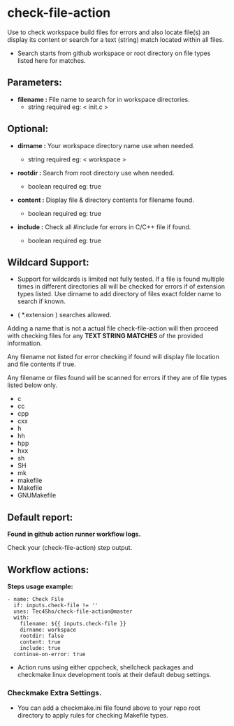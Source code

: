 # check-file-action

Use to check workspace build files for errors and also locate file(s) an display its content or search for a text (string) match located within all files.

- Search starts from github workspace or root directory on file types listed here for matches.


## Parameters:

- **filename :**  File name to search for in workspace directories.
  - string required eg: < init.c >

## Optional:

- **dirname :**  Your workspace directory name use when needed.
  - string required eg: < workspace >

- **rootdir :**  Search from root directory use when needed.
  - boolean required eg: true

- **content :**  Display file & directory contents for filename found.
  - boolean required eg: true

- **include :**  Check all #include <name> for errors in C/C++ file if found.
  - boolean required eg: true

## Wildcard Support:

- Support for wildcards is limited not fully tested. If a file is found multiple times in different directories all will be checked for errors if of extension types listed. Use dirname to add directory of files exact folder name to search if known.
  
- ( *.extension ) searches allowed.

Adding a name that is not a actual file check-file-action will then proceed with checking files for any **TEXT STRING MATCHES** of the provided information.

Any filename not listed for error checking if found will display file location and file contents if true.

Any filename or files found will be scanned for errors if they are of file types listed below only.
- c
- cc
- cpp
- cxx
- h
- hh
- hpp
- hxx
- sh
- SH
- mk
- makefile
- Makefile
- GNUMakefile

## Default report:

**Found in github action runner workflow logs.**

Check your (check-file-action) step output.

## Workflow actions:

**Steps usage example:**


    - name: Check File
      if: inputs.check-file != ''
      uses: Tec4Sho/check-file-action@master
      with:
        filename: ${{ inputs.check-file }}
        dirname: workspace
        rootdir: false
        content: true
        include: true
      continue-on-error: true


- Action runs using either cppcheck, shellcheck packages and checkmake linux development tools at their default debug settings.


### Checkmake Extra Settings.

- You can add a checkmake.ini file found above to your repo root directory to apply rules for checking Makefile types.
